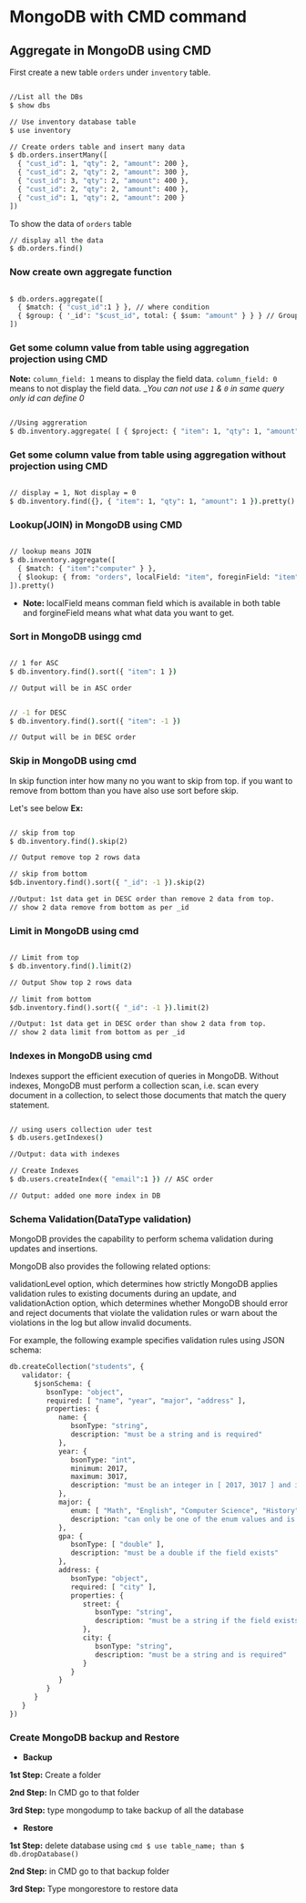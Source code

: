 # MongoDB with CMD command

## Aggregate in MongoDB using CMD

First create a new table `orders` under `inventory` table.
```cmd

//List all the DBs
$ show dbs

// Use inventory database table
$ use inventory

// Create orders table and insert many data
$ db.orders.insertMany([
  { "cust_id": 1, "qty": 2, "amount": 200 },
  { "cust_id": 2, "qty": 2, "amount": 300 },
  { "cust_id": 3, "qty": 2, "amount": 400 },
  { "cust_id": 2, "qty": 2, "amount": 400 },
  { "cust_id": 1, "qty": 2, "amount": 200 }
])

```
To show the data of `orders` table
```cmd
// display all the data
$ db.orders.find()

```
### Now create own aggregate function 
```cmd

$ db.orders.aggregate([
  { $match: { "cust_id":1 } }, // where condition
  { $group: { '_id': "$cust_id", total: { $sum: "amount" } } } // Group by total amount and _id is custom name you can change according to your req.
])

```

### Get some column value from table using aggregation projection using CMD

__Note:__ `column_field: 1` means to display the field data. `column_field: 0` means to not display the field data. __You can not use `1` & `0` in same query only _id can define 0__
```cmd

//Using aggreration
$ db.inventory.aggregate( [ { $project: { "item": 1, "qty": 1, "amount": 1 } } ] ).pretty()

```
### Get some column value from table using aggregation without projection using CMD
```cmd

// display = 1, Not display = 0
$ db.inventory.find({}, { "item": 1, "qty": 1, "amount": 1 }).pretty()

```
### Lookup(JOIN) in MongoDB using CMD
```cmd

// lookup means JOIN
$ db.inventory.aggregate([
  { $match: { "item":"computer" } },
  { $lookup: { from: "orders", localField: "item", foreginField: "item",as: "order_details" } }
]).pretty()

```
* __Note:__ localField means comman field which is available in both table and forgineField means what what data you want to get.

### Sort in MongoDB usingg cmd
```cmd

// 1 for ASC 
$ db.inventory.find().sort({ "item": 1 })

// Output will be in ASC order


// -1 for DESC
$ db.inventory.find().sort({ "item": -1 })

// Output will be in DESC order

```
### Skip in MongoDB using cmd

In skip function inter how many no you want to skip from top.
if you want to remove from bottom than you have also use sort before skip.

Let's see below __Ex:__

```cmd

// skip from top
$ db.inventory.find().skip(2)

// Output remove top 2 rows data

// skip from bottom
$db.inventory.find().sort({ "_id": -1 }).skip(2)

//Output: 1st data get in DESC order than remove 2 data from top.
// show 2 data remove from bottom as per _id

```
### Limit in MongoDB using cmd
```cmd

// Limit from top
$ db.inventory.find().limit(2)

// Output Show top 2 rows data

// limit from bottom
$db.inventory.find().sort({ "_id": -1 }).limit(2)

//Output: 1st data get in DESC order than show 2 data from top.
// show 2 data limit from bottom as per _id

```
### Indexes in MongoDB using cmd
Indexes support the efficient execution of queries in MongoDB. Without indexes, MongoDB must perform a collection scan, i.e. scan every document in a collection, to select those documents that match the query statement.
```cmd

// using users collection uder test
$ db.users.getIndexes()

//Output: data with indexes

// Create Indexes
$ db.users.createIndex({ "email":1 }) // ASC order

// Output: added one more index in DB

```
### Schema Validation(DataType validation)

MongoDB provides the capability to perform schema validation during updates and insertions.

MongoDB also provides the following related options:

validationLevel option, which determines how strictly MongoDB applies validation rules to existing documents during an update, and
validationAction option, which determines whether MongoDB should error and reject documents that violate the validation rules or warn about the violations in the log but allow invalid documents.

For example, the following example specifies validation rules using JSON schema:
```cmd
db.createCollection("students", {
   validator: {
      $jsonSchema: {
         bsonType: "object",
         required: [ "name", "year", "major", "address" ],
         properties: {
            name: {
               bsonType: "string",
               description: "must be a string and is required"
            },
            year: {
               bsonType: "int",
               minimum: 2017,
               maximum: 3017,
               description: "must be an integer in [ 2017, 3017 ] and is required"
            },
            major: {
               enum: [ "Math", "English", "Computer Science", "History", null ],
               description: "can only be one of the enum values and is required"
            },
            gpa: {
               bsonType: [ "double" ],
               description: "must be a double if the field exists"
            },
            address: {
               bsonType: "object",
               required: [ "city" ],
               properties: {
                  street: {
                     bsonType: "string",
                     description: "must be a string if the field exists"
                  },
                  city: {
                     bsonType: "string",
                     description: "must be a string and is required"
                  }
               }
            }
         }
      }
   }
})

```
### Create MongoDB backup and Restore
* __Backup__

__1st Step:__ Create a folder

__2nd Step:__ In CMD go to that folder

__3rd Step:__ type mongodump to take backup of all the database

* __Restore__

__1st Step:__ delete database using ```cmd $ use table_name; than $ db.dropDatabase() ```

__2nd Step:__  in CMD go to that backup folder

__3rd Step:__ Type mongorestore to restore data


```cmd


```






